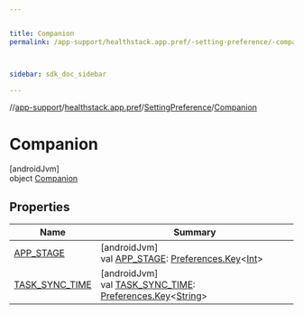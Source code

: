 ```yaml
---


title: Companion
permalink: /app-support/healthstack.app.pref/-setting-preference/-companion/index.html



sidebar: sdk_doc_sidebar

---
```



//[app-support](/app-support.html)/[healthstack.app.pref](../../index.html)/[SettingPreference](../index.html)/[Companion](index.html)



# Companion



[androidJvm]\
object [Companion](index.html)



## Properties


| Name | Summary |
|---|---|
| [APP_STAGE](-a-p-p_-s-t-a-g-e.html) | [androidJvm]<br>val [APP_STAGE](-a-p-p_-s-t-a-g-e.html): [Preferences.Key](https://developer.android.com/reference/kotlin/androidx/datastore/preferences/core/Preferences.Key.html)&lt;[Int](https://kotlinlang.org/api/latest/jvm/stdlib/kotlin/-int/index.html)&gt; |
| [TASK_SYNC_TIME](-t-a-s-k_-s-y-n-c_-t-i-m-e.html) | [androidJvm]<br>val [TASK_SYNC_TIME](-t-a-s-k_-s-y-n-c_-t-i-m-e.html): [Preferences.Key](https://developer.android.com/reference/kotlin/androidx/datastore/preferences/core/Preferences.Key.html)&lt;[String](https://kotlinlang.org/api/latest/jvm/stdlib/kotlin/-string/index.html)&gt; |




